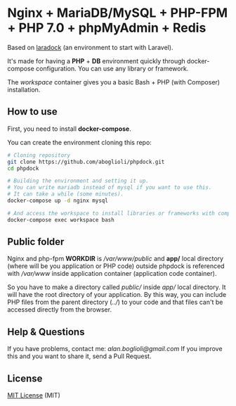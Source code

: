 # Nginx + MariaDB/MySQL + PHP-FPM + PHP 7.0 + phpMyAdmin + Redis

Based on [laradock](https://github.com/LaraDock/laradock) (an environment to
start with Laravel).

It's made for having a __PHP__ + __DB__ environment quickly through
docker-compose configuration. You can use any library or framework.

The _workspace_ container gives you a basic Bash + PHP (with Composer)
installation.

## How to use
First, you need to install __docker-compose__.

You can create the environment cloning this repo:
```bash
# Cloning repository
git clone https://github.com/aboglioli/phpdock.git
cd phpdock

# Building the environment and setting it up.
# You can write mariadb instead of mysql if you want to use this.
# It can take a while (some minutes).
docker-compose up -d nginx mysql

# And access the workspace to install libraries or frameworks with composer
docker-compose exec workspace bash
```

## Public folder
Nginx and php-fpm __WORKDIR__ is _/var/www/public_ and __app/__ local directory
(where will be you application or PHP code) outside phpdock is referenced with
_/var/www_ inside application container (application code container).

So you have to make a directory called _public/_ inside _app/_ local directory.
It will have the root directory of your application. By this way, you can
include PHP files from the parent directory (_../_) to your code and that files
can't be accessed directly from the browser.


## Help & Questions
If you have problems, contact me: _alan.boglioli@gmail.com_
If you improve this and you want to share it, send a Pull Request.

## License
[MIT License](https://github.com/aboglioli/aboglioli/blob/master/LICENSE) (MIT)
